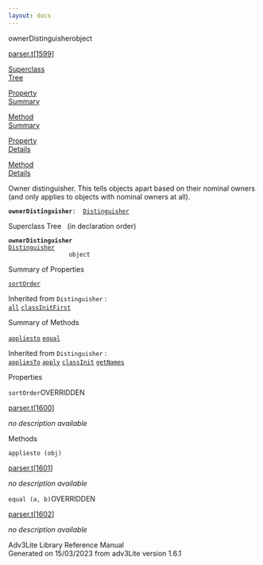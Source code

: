 ```yaml
---
layout: docs
---
```

<span class="title">ownerDistinguisher</span><span class="type">object</span>

[parser.t](../file/parser.t.html)\[[1599](../source/parser.t.html#1599)\]

[Superclass  
Tree](#_SuperClassTree_)

[Property  
Summary](#_PropSummary_)

[Method  
Summary](#_MethodSummary_)

[Property  
Details](#_Properties_)

[Method  
Details](#_Methods_)



Owner distinguisher. This tells objects apart based on their nominal
owners (and only applies to objects with nominal owners at all).

**`ownerDistinguisher`**` :   `[`Distinguisher`](../object/Distinguisher.html)



<span id="_SuperClassTree_"></span>



<span class="hdln">Superclass Tree</span>   (in declaration order)



**`ownerDistinguisher`**  
[`Distinguisher`](../object/Distinguisher.html)  
`                 object`  
<span id="_PropSummary_"></span>



<span class="hdln">Summary of Properties</span>  



[`sortOrder`](#sortOrder)

Inherited from `Distinguisher` :  
[`all`](../object/Distinguisher.html#all) [`classInitFirst`](../object/Distinguisher.html#classInitFirst)

<span id="_MethodSummary_"></span>



<span class="hdln">Summary of Methods</span>  



[`appliesto`](#appliesto) [`equal`](#equal)

Inherited from `Distinguisher` :  
[`appliesTo`](../object/Distinguisher.html#appliesTo) [`apply`](../object/Distinguisher.html#apply) [`classInit`](../object/Distinguisher.html#classInit) [`getNames`](../object/Distinguisher.html#getNames)

<span id="_Properties_"></span>



<span class="hdln">Properties</span>  



<span id="sortOrder"></span>

`sortOrder`<span class="rem">OVERRIDDEN</span>

[parser.t](../file/parser.t.html)\[[1600](../source/parser.t.html#1600)\]



*no description available*



<span id="_Methods_"></span>



<span class="hdln">Methods</span>  



<span id="appliesto"></span>

`appliesto (obj)`

[parser.t](../file/parser.t.html)\[[1601](../source/parser.t.html#1601)\]



*no description available*



<span id="equal"></span>

`equal (a, b)`<span class="rem">OVERRIDDEN</span>

[parser.t](../file/parser.t.html)\[[1602](../source/parser.t.html#1602)\]



*no description available*





Adv3Lite Library Reference Manual  
Generated on 15/03/2023 from adv3Lite version 1.6.1


